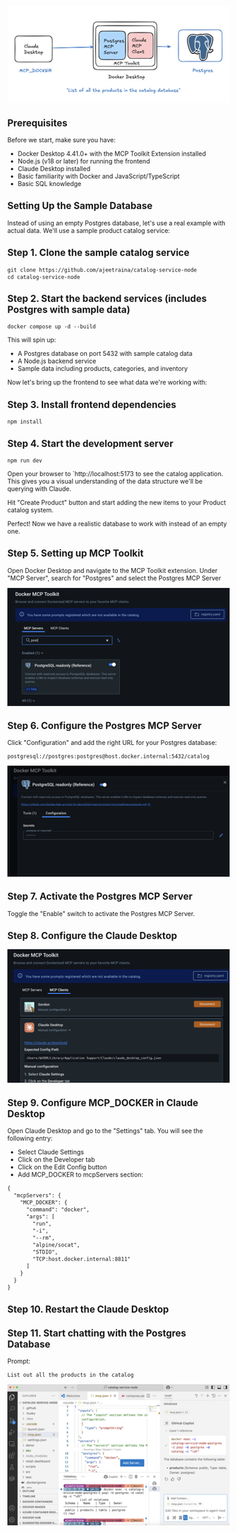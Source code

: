 

![postgres-vscode](images/postgres-vscode.png)

## Prerequisites

Before we start, make sure you have:

- Docker Desktop 4.41.0+ with the MCP Toolkit Extension installed
- Node.js (v18 or later) for running the frontend
- Claude Desktop installed
- Basic familiarity with Docker and JavaScript/TypeScript
- Basic SQL knowledge

## Setting Up the Sample Database

Instead of using an empty Postgres database, let's use a real example with actual data. 
We'll use a sample product catalog service:

## Step 1. Clone the sample catalog service

```
git clone https://github.com/ajeetraina/catalog-service-node
cd catalog-service-node
```

## Step 2. Start the backend services (includes Postgres with sample data)

```
docker compose up -d --build
```

This will spin up:


- A Postgres database on port 5432 with sample catalog data
- A Node.js backend service
- Sample data including products, categories, and inventory

Now let's bring up the frontend to see what data we're working with:


## Step 3. Install frontend dependencies

```
npm install
```

## Step 4. Start the development server

```
npm run dev
```

Open your browser to `http://localhost:5173 to see the catalog application. 
This gives you a visual understanding of the data structure we'll be querying with Claude.


Hit "Create Product" button and start adding the new items to your Product catalog system.

Perfect! Now we have a realistic database to work with instead of an empty one.


## Step 5. Setting up MCP Toolkit

Open Docker Desktop and navigate to the MCP Toolkit extension.
Under "MCP Server", search for "Postgres" and select the Postgres MCP Server

![postgresmcp](../images/postgres-mcp.png)

## Step 6. Configure the Postgres MCP Server

Click "Configuration" and add the right URL for your Postgres database:

```
postgresql://postgres:postgres@host.docker.internal:5432/catalog
```

![postgresmcp](../images/postgres-config.png)

## Step 7. Activate the Postgres MCP Server

Toggle the "Enable" switch to activate the Postgres MCP Server.

## Step 8. Configure the Claude Desktop

![claude-config](./images/claude-config.png)

## Step 9. Configure MCP_DOCKER in Claude Desktop 

Open Claude Desktop and go to the "Settings" tab. You will see the following entry:

- Select Claude Settings
- Click on the Developer tab
- Click on the Edit Config button
- Add MCP_DOCKER to mcpServers section:

```
{
  "mcpServers": {
    "MCP_DOCKER": {
      "command": "docker",
      "args": [
        "run",
        "-i",
        "--rm",
        "alpine/socat",
        "STDIO",
        "TCP:host.docker.internal:8811"
      ]
    }
  }
}
```

## Step 10. Restart the Claude Desktop


## Step 11. Start chatting with the Postgres Database

Prompt: 

```
List out all the products in the catalog
```

![listotables](images/listoftables.png)





